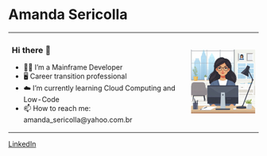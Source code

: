 # Amanda Sericolla


<!--
**asericolla/asericolla** is a ✨ _special_ ✨ repository because its `README.md` (this file) appears on your GitHub profile.

-->
<table style="width:100%"> 
  <tr>
    <td>
    <h3>Hi there 👋</h3>
    <ul>
      <li>👩‍💻 I’m a Mainframe Developer</li>
      <li>🖥️ Career transition professional</li>
      <li>☁️ I’m currently learning Cloud Computing and Low-Code</li>
      <li>📫 How to reach me: amanda_sericolla@yahoo.com.br</li>
    </ul>
    </td>
    <td>
      <img alt="Img01" title="Img01" src="./Imagens/Designer.png" width="200">
    </td>
  </tr>
</table>

[LinkedIn](https://www.linkedin.com/in/amandasericolla/)
